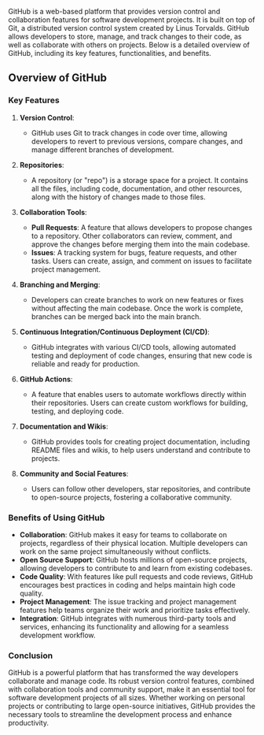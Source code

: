 GitHub is a web-based platform that provides version control and collaboration features for software development projects. It is built on top of Git, a distributed version control system created by Linus Torvalds. GitHub allows developers to store, manage, and track changes to their code, as well as collaborate with others on projects. Below is a detailed overview of GitHub, including its key features, functionalities, and benefits.

## Overview of GitHub

### Key Features

1. **Version Control**:
   - GitHub uses Git to track changes in code over time, allowing developers to revert to previous versions, compare changes, and manage different branches of development.

2. **Repositories**:
   - A repository (or "repo") is a storage space for a project. It contains all the files, including code, documentation, and other resources, along with the history of changes made to those files.

3. **Collaboration Tools**:
   - **Pull Requests**: A feature that allows developers to propose changes to a repository. Other collaborators can review, comment, and approve the changes before merging them into the main codebase.
   - **Issues**: A tracking system for bugs, feature requests, and other tasks. Users can create, assign, and comment on issues to facilitate project management.

4. **Branching and Merging**:
   - Developers can create branches to work on new features or fixes without affecting the main codebase. Once the work is complete, branches can be merged back into the main branch.

5. **Continuous Integration/Continuous Deployment (CI/CD)**:
   - GitHub integrates with various CI/CD tools, allowing automated testing and deployment of code changes, ensuring that new code is reliable and ready for production.

6. **GitHub Actions**:
   - A feature that enables users to automate workflows directly within their repositories. Users can create custom workflows for building, testing, and deploying code.

7. **Documentation and Wikis**:
   - GitHub provides tools for creating project documentation, including README files and wikis, to help users understand and contribute to projects.

8. **Community and Social Features**:
   - Users can follow other developers, star repositories, and contribute to open-source projects, fostering a collaborative community.

### Benefits of Using GitHub

- **Collaboration**: GitHub makes it easy for teams to collaborate on projects, regardless of their physical location. Multiple developers can work on the same project simultaneously without conflicts.
- **Open Source Support**: GitHub hosts millions of open-source projects, allowing developers to contribute to and learn from existing codebases.
- **Code Quality**: With features like pull requests and code reviews, GitHub encourages best practices in coding and helps maintain high code quality.
- **Project Management**: The issue tracking and project management features help teams organize their work and prioritize tasks effectively.
- **Integration**: GitHub integrates with numerous third-party tools and services, enhancing its functionality and allowing for a seamless development workflow.

### Conclusion

GitHub is a powerful platform that has transformed the way developers collaborate and manage code. Its robust version control features, combined with collaboration tools and community support, make it an essential tool for software development projects of all sizes. Whether working on personal projects or contributing to large open-source initiatives, GitHub provides the necessary tools to streamline the development process and enhance productivity.